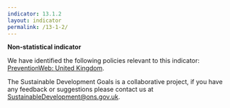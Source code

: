 ```yaml
---
indicator: 13.1.2
layout: indicator
permalink: /13-1-2/
---
```

**Non-statistical indicator**

We have identified the following policies relevant to this indicator: [PreventionWeb: United Kingdom](https://www.preventionweb.net/english/countries/europe/gbr/).

The Sustainable Development Goals is a collaborative project, if you have any feedback or suggestions please contact us at <SustainableDevelopment@ons.gov.uk>.